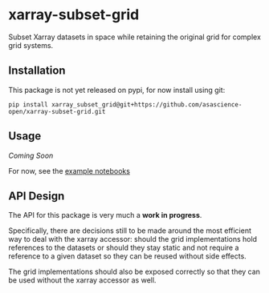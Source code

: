 # xarray-subset-grid

Subset Xarray datasets in space while retaining the original grid for complex grid systems.

## Installation

This package is not yet released on pypi, for now install using git:

```
pip install xarray_subset_grid@git+https://github.com/asascience-open/xarray-subset-grid.git
```

## Usage

*Coming Soon*

For now, see the [example notebooks](./examples/)

## API Design

The API for this package is very much a **work in progress**. 

Specifically, there are decisions still to be made around the most efficient way to deal with the xarray accessor: should the grid implementations hold references to the datasets or should they stay static and not require a reference to a given dataset so they can be reused without side effects. 

The grid implementations should also be exposed correctly so that they can be used without the xarray accessor as well. 
